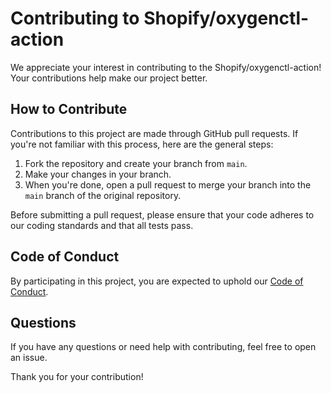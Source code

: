 # Contributing to Shopify/oxygenctl-action

We appreciate your interest in contributing to the Shopify/oxygenctl-action! Your contributions help make our project better.

## How to Contribute

Contributions to this project are made through GitHub pull requests. If you're not familiar with this process, here are the general steps:

1. Fork the repository and create your branch from `main`.
2. Make your changes in your branch.
3. When you're done, open a pull request to merge your branch into the `main` branch of the original repository.

Before submitting a pull request, please ensure that your code adheres to our coding standards and that all tests pass.

## Code of Conduct

By participating in this project, you are expected to uphold our [Code of Conduct](./CODE_OF_CONDUCT.md).

## Questions

If you have any questions or need help with contributing, feel free to open an issue.

Thank you for your contribution!
